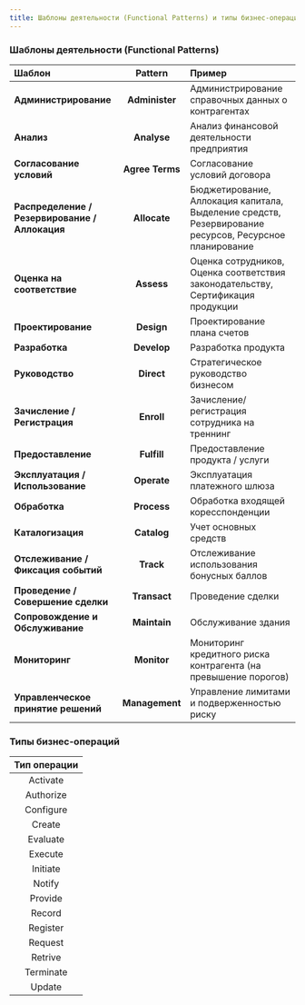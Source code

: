 ```yaml
---
title: Шаблоны деятельности (Functional Patterns) и типы бизнес-операций
---
```


### Шаблоны деятельности (Functional Patterns)

| Шаблон | Pattern | Пример |
|:---|:---:|:---|
| **Администрирование** | **Administer** | Администрирование справочных данных о контрагентах |
| **Анализ** | **Analyse** | Анализ финансовой деятельности предприятия |
| **Согласование условий** | **Agree Terms** | Согласование условий договора |
| **Распределение / Резервирование / Аллокация** | **Allocate** | Бюджетирование, Аллокация капитала, Выделение средств, Резервирование ресурсов, Ресурсное планирование |
| **Оценка на соответствие** | **Assess** | Оценка сотрудников, Оценка соответствия законодательству, Сертификация продукции |
| **Проектирование** | **Design** | Проектирование плана счетов |
| **Разработка** | **Develop** | Разработка продукта |
| **Руководство** | **Direct** | Стратегическое руководство бизнесом |
| **Зачисление / Регистрация** | **Enroll** | Зачисление/регистрация сотрудника на треннинг |
| **Предоставление** | **Fulfill** | Предоставление продукта / услуги |
| **Эксплуатация / Использование** | **Operate** | Эксплуатация платежного шлюза |
| **Обработка** | **Process** | Обработка входящей коресспонденции |
| **Каталогизация** | **Catalog** | Учет основных средств |
| **Отслеживание / Фиксация событий** | **Track** | Отслеживание использования бонусных баллов |
| **Проведение / Совершение сделки** | **Transact** | Проведение сделки |
| **Сопровождение и Обслуживание** | **Maintain** | Обслуживание здания |
| **Мониторинг** | **Monitor** | Мониторинг кредитного риска контрагента (на превышение порогов) |
| **Управленческое принятие решений** | **Management** | Управление лимитами и подверженностью риску |



### Типы бизнес-операций

| Тип операции |
|:---:|
| Activate |
| Authorize |
| Configure |
| Create |
| Evaluate |
| Execute |
| Initiate |
| Notify |
| Provide |
| Record |
| Register |
| Request |
| Retrive |
| Terminate |
| Update |

